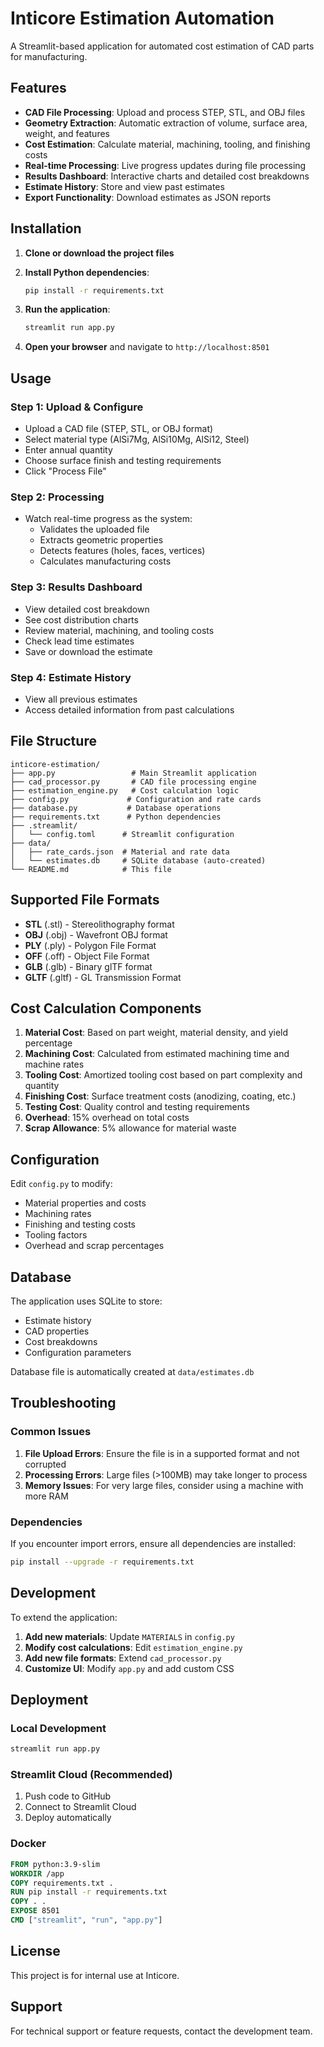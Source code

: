 # Inticore Estimation Automation

A Streamlit-based application for automated cost estimation of CAD parts for manufacturing.

## Features

- **CAD File Processing**: Upload and process STEP, STL, and OBJ files
- **Geometry Extraction**: Automatic extraction of volume, surface area, weight, and features
- **Cost Estimation**: Calculate material, machining, tooling, and finishing costs
- **Real-time Processing**: Live progress updates during file processing
- **Results Dashboard**: Interactive charts and detailed cost breakdowns
- **Estimate History**: Store and view past estimates
- **Export Functionality**: Download estimates as JSON reports

## Installation

1. **Clone or download the project files**

2. **Install Python dependencies**:

   ```bash
   pip install -r requirements.txt
   ```

3. **Run the application**:

   ```bash
   streamlit run app.py
   ```

4. **Open your browser** and navigate to `http://localhost:8501`

## Usage

### Step 1: Upload & Configure

- Upload a CAD file (STEP, STL, or OBJ format)
- Select material type (AlSi7Mg, AlSi10Mg, AlSi12, Steel)
- Enter annual quantity
- Choose surface finish and testing requirements
- Click "Process File"

### Step 2: Processing

- Watch real-time progress as the system:
  - Validates the uploaded file
  - Extracts geometric properties
  - Detects features (holes, faces, vertices)
  - Calculates manufacturing costs

### Step 3: Results Dashboard

- View detailed cost breakdown
- See cost distribution charts
- Review material, machining, and tooling costs
- Check lead time estimates
- Save or download the estimate

### Step 4: Estimate History

- View all previous estimates
- Access detailed information from past calculations

## File Structure

```
inticore-estimation/
├── app.py                 # Main Streamlit application
├── cad_processor.py       # CAD file processing engine
├── estimation_engine.py   # Cost calculation logic
├── config.py             # Configuration and rate cards
├── database.py           # Database operations
├── requirements.txt      # Python dependencies
├── .streamlit/
│   └── config.toml      # Streamlit configuration
├── data/
│   ├── rate_cards.json  # Material and rate data
│   └── estimates.db     # SQLite database (auto-created)
└── README.md            # This file
```

## Supported File Formats

- **STL** (.stl) - Stereolithography format
- **OBJ** (.obj) - Wavefront OBJ format
- **PLY** (.ply) - Polygon File Format
- **OFF** (.off) - Object File Format
- **GLB** (.glb) - Binary glTF format
- **GLTF** (.gltf) - GL Transmission Format

## Cost Calculation Components

1. **Material Cost**: Based on part weight, material density, and yield percentage
2. **Machining Cost**: Calculated from estimated machining time and machine rates
3. **Tooling Cost**: Amortized tooling cost based on part complexity and quantity
4. **Finishing Cost**: Surface treatment costs (anodizing, coating, etc.)
5. **Testing Cost**: Quality control and testing requirements
6. **Overhead**: 15% overhead on total costs
7. **Scrap Allowance**: 5% allowance for material waste

## Configuration

Edit `config.py` to modify:

- Material properties and costs
- Machining rates
- Finishing and testing costs
- Tooling factors
- Overhead and scrap percentages

## Database

The application uses SQLite to store:

- Estimate history
- CAD properties
- Cost breakdowns
- Configuration parameters

Database file is automatically created at `data/estimates.db`

## Troubleshooting

### Common Issues

1. **File Upload Errors**: Ensure the file is in a supported format and not corrupted
2. **Processing Errors**: Large files (>100MB) may take longer to process
3. **Memory Issues**: For very large files, consider using a machine with more RAM

### Dependencies

If you encounter import errors, ensure all dependencies are installed:

```bash
pip install --upgrade -r requirements.txt
```

## Development

To extend the application:

1. **Add new materials**: Update `MATERIALS` in `config.py`
2. **Modify cost calculations**: Edit `estimation_engine.py`
3. **Add new file formats**: Extend `cad_processor.py`
4. **Customize UI**: Modify `app.py` and add custom CSS

## Deployment

### Local Development

```bash
streamlit run app.py
```

### Streamlit Cloud (Recommended)

1. Push code to GitHub
2. Connect to Streamlit Cloud
3. Deploy automatically

### Docker

```dockerfile
FROM python:3.9-slim
WORKDIR /app
COPY requirements.txt .
RUN pip install -r requirements.txt
COPY . .
EXPOSE 8501
CMD ["streamlit", "run", "app.py"]
```

## License

This project is for internal use at Inticore.

## Support

For technical support or feature requests, contact the development team.
